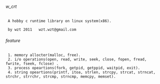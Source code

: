 ###### w_crt
     A hobby c runtime library on linux system(x86).

     by wzt 2011   wzt.wzt@gmail.com

###### feature
     1. memory allocter(malloc, free).
     2. i/o operations(open, read, write, seek, close, fopen, fread, fwrite, fseek, fclose) .
     3. process opeartions(fork, getpid, getppid, waitpid, exit).
     4. string opeartions(printf, itoa, strlen, strcpy, strcat, strncat, strchr, strrchr, strcmp, strncmp, memcpy, memset).
